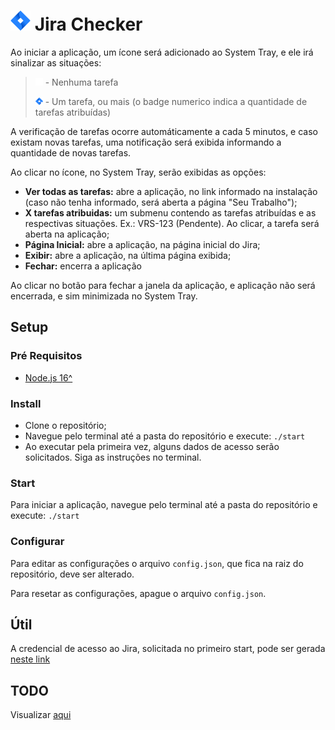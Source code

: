 # <img src="assets/icons/jira.png" alt="Jira Checker" width="32" height="32"> Jira Checker

Ao iniciar a aplicação, um ícone será adicionado ao System Tray, e ele irá sinalizar as situações:

> <img src="assets/icons/jira-white-32.png" alt="Nenhuma tarefa" width="12" height="12"> - Nenhuma tarefa
>
> <img src="assets/icons/jira-blue/1.png" alt="Nenhuma tarefa" width="12" height="12"> - Um tarefa, ou mais (o badge numerico indica a quantidade de tarefas atribuídas)

A verificação de tarefas ocorre automáticamente a cada 5 minutos, e caso existam novas tarefas, uma notificação será exibida informando a quantidade de novas tarefas.

Ao clicar no ícone, no System Tray, serão exibidas as opções:

- **Ver todas as tarefas:** abre a aplicação, no link informado na instalação (caso não tenha informado, será aberta a página "Seu Trabalho");
- **X tarefas atribuidas:** um submenu contendo as tarefas atribuídas e as respectivas situações. Ex.: VRS-123 (Pendente). Ao clicar, a tarefa será aberta na aplicação;
- **Página Inicial:** abre a aplicação, na página inicial do Jira;
- **Exibir:** abre a aplicação, na última página exibida;
- **Fechar:** encerra a aplicação

Ao clicar no botão para fechar a janela da aplicação, e aplicação não será encerrada, e sim minimizada no System Tray.

## Setup

### Pré Requisitos

- [Node.js 16^](https://nodejs.org/pt-br/download)

### Install

- Clone o repositório;
- Navegue pelo terminal até a pasta do repositório e execute: `./start`
- Ao executar pela primeira vez, alguns dados de acesso serão solicitados. Siga as instruções no terminal.

### Start

Para iniciar a aplicação, navegue pelo terminal até a pasta do repositório e execute: `./start`

### Configurar

Para editar as configurações o arquivo `config.json`, que fica na raiz do repositório, deve ser alterado.

Para resetar as configurações, apague o arquivo `config.json`.

## Útil

A credencial de acesso ao Jira, solicitada no primeiro start, pode ser gerada [neste link](https://id.atlassian.com/manage/api-tokens)

## TODO

Visualizar [aqui](./TODO.md)
